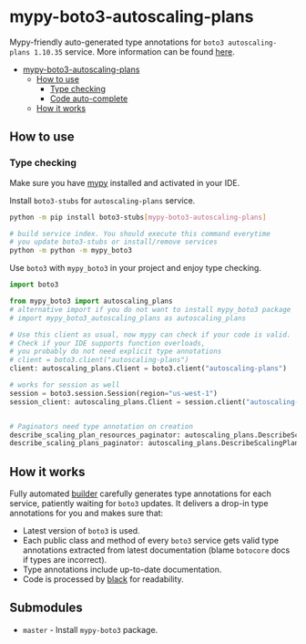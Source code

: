 # mypy-boto3-autoscaling-plans

Mypy-friendly auto-generated type annotations for `boto3 autoscaling-plans 1.10.35` service.
More information can be found [here](https://github.com/vemel/mypy_boto3).

- [mypy-boto3-autoscaling-plans](#mypy-boto3-autoscaling-plans)
  - [How to use](#how-to-use)
    - [Type checking](#type-checking)
    - [Code auto-complete](#code-auto-complete)
  - [How it works](#how-it-works)

## How to use

### Type checking

Make sure you have [mypy](https://github.com/python/mypy) installed and activated in your IDE.

Install `boto3-stubs` for `autoscaling-plans` service.

```bash
python -m pip install boto3-stubs[mypy-boto3-autoscaling-plans]

# build service index. You should execute this command everytime
# you update boto3-stubs or install/remove services
python -m python -m mypy_boto3
```

Use `boto3` with `mypy_boto3` in your project and enjoy type checking.

```python
import boto3

from mypy_boto3 import autoscaling_plans
# alternative import if you do not want to install mypy_boto3 package
# import mypy_boto3_autoscaling_plans as autoscaling_plans

# Use this client as usual, now mypy can check if your code is valid.
# Check if your IDE supports function overloads,
# you probably do not need explicit type annotations
# client = boto3.client("autoscaling-plans")
client: autoscaling_plans.Client = boto3.client("autoscaling-plans")

# works for session as well
session = boto3.session.Session(region="us-west-1")
session_client: autoscaling_plans.Client = session.client("autoscaling-plans")


# Paginators need type annotation on creation
describe_scaling_plan_resources_paginator: autoscaling_plans.DescribeScalingPlanResourcesPaginator = client.get_paginator("describe_scaling_plan_resources")
describe_scaling_plans_paginator: autoscaling_plans.DescribeScalingPlansPaginator = client.get_paginator("describe_scaling_plans")
```

## How it works

Fully automated [builder](https://github.com/vemel/mypy_boto3) carefully generates
type annotations for each service, patiently waiting for `boto3` updates. It delivers
a drop-in type annotations for you and makes sure that:

- Latest version of `boto3` is used.
- Each public class and method of every `boto3` service gets valid type annotations
  extracted from latest documentation (blame `botocore` docs if types are incorrect).
- Type annotations include up-to-date documentation.
- Code is processed by [black](https://github.com/psf/black) for readability.

## Submodules

- `master` - Install `mypy-boto3` package.